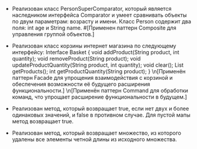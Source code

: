 - Реализован класс PersonSuperComparator, который является наследником интерфейса Comparator и умеет сравнивать объекты по двум параметрам: возрасту и имени. Класс Person содержит два поля: int age и String name.
#[Применен паттерн Composite для управления группой объектов.]

- Реализован класс корзины интернет магазина по следующему интерфейсу:
Interface Basket {
  void addProduct(String product, int quantity);
  void removeProduct(String product);
  void updateProductQuantity(String product, int quantity);
  void clear();
  List<String> getProducts();
  int getProductQuantity(String product);
}
\n[Применён паттерн Facade для упрощения взаимодействия с корзиной и обеспечения возможности её будущего расширения функциональности.]
\n[Применён паттерн Command для обработки команд, что упрощает расширение функциональности в будущем.]
  
- Реализован метод, который возвращает true, если нет двух и более одинаковых значений, и false в противном случае. Для пустой мапы метод возвращает true.
  
- Реализован метод, который возвращает множество, из которого удалены все элементы четной длины из исходного множества.
